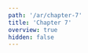 ```yaml
---
path: '/ar/chapter-7'
title: 'Chapter 7'
overview: true
hidden: false
---
```


<pages-in-this-section></pages-in-this-section>

<exercises-in-this-section></exercises-in-this-section>
